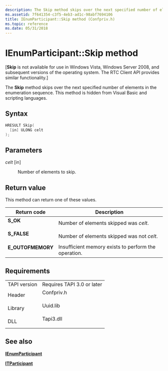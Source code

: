 ```yaml
---
description: The Skip method skips over the next specified number of elements in the enumeration sequence. This method is hidden from Visual Basic and scripting languages.
ms.assetid: 7f641354-c3f5-4eb3-ad1c-98abf7694106
title: IEnumParticipant::Skip method (Confpriv.h)
ms.topic: reference
ms.date: 05/31/2018
---
```


# IEnumParticipant::Skip method

\[**Skip** is not available for use in Windows Vista, Windows Server 2008, and subsequent versions of the operating system. The RTC Client API provides similar functionality.\]

The **Skip** method skips over the next specified number of elements in the enumeration sequence. This method is hidden from Visual Basic and scripting languages.

## Syntax


```C++
HRESULT Skip(
  [in] ULONG celt
);
```



## Parameters

<dl> <dt>

*celt* \[in\]
</dt> <dd>

Number of elements to skip.

</dd> </dl>

## Return value

This method can return one of these values.



| Return code                                                                                   | Description                                                     |
|-----------------------------------------------------------------------------------------------|-----------------------------------------------------------------|
| <dl> <dt>**S\_OK**</dt> </dl>          | Number of elements skipped was *celt*.<br/>               |
| <dl> <dt>**S\_FALSE**</dt> </dl>       | Number of elements skipped was not *celt*.<br/>           |
| <dl> <dt>**E\_OUTOFMEMORY**</dt> </dl> | Insufficient memory exists to perform the operation.<br/> |



 

## Requirements



|                         |                                                                                       |
|-------------------------|---------------------------------------------------------------------------------------|
| TAPI version<br/> | Requires TAPI 3.0 or later<br/>                                                 |
| Header<br/>       | <dl> <dt>Confpriv.h</dt> </dl> |
| Library<br/>      | <dl> <dt>Uuid.lib</dt> </dl>   |
| DLL<br/>          | <dl> <dt>Tapi3.dll</dt> </dl>  |



## See also

<dl> <dt>

[**IEnumParticipant**](ienumparticipant.md)
</dt> <dt>

[**ITParticipant**](itparticipant.md)
</dt> </dl>

 

 




